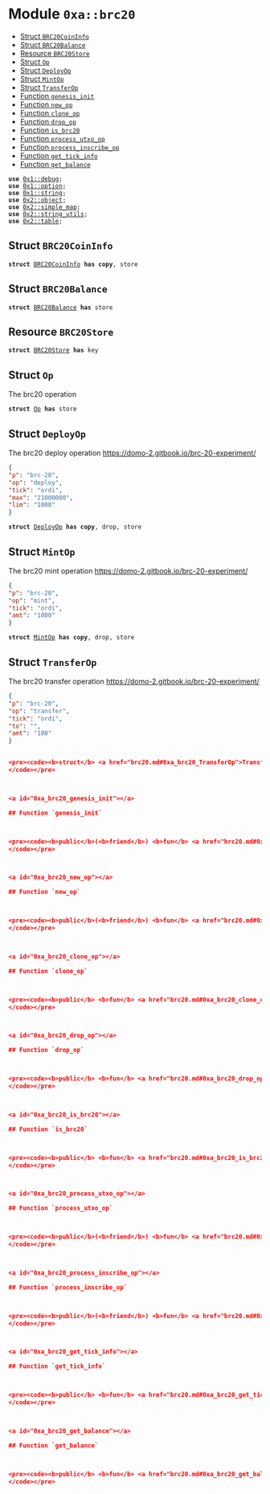 
<a id="0xa_brc20"></a>

# Module `0xa::brc20`



-  [Struct `BRC20CoinInfo`](#0xa_brc20_BRC20CoinInfo)
-  [Struct `BRC20Balance`](#0xa_brc20_BRC20Balance)
-  [Resource `BRC20Store`](#0xa_brc20_BRC20Store)
-  [Struct `Op`](#0xa_brc20_Op)
-  [Struct `DeployOp`](#0xa_brc20_DeployOp)
-  [Struct `MintOp`](#0xa_brc20_MintOp)
-  [Struct `TransferOp`](#0xa_brc20_TransferOp)
-  [Function `genesis_init`](#0xa_brc20_genesis_init)
-  [Function `new_op`](#0xa_brc20_new_op)
-  [Function `clone_op`](#0xa_brc20_clone_op)
-  [Function `drop_op`](#0xa_brc20_drop_op)
-  [Function `is_brc20`](#0xa_brc20_is_brc20)
-  [Function `process_utxo_op`](#0xa_brc20_process_utxo_op)
-  [Function `process_inscribe_op`](#0xa_brc20_process_inscribe_op)
-  [Function `get_tick_info`](#0xa_brc20_get_tick_info)
-  [Function `get_balance`](#0xa_brc20_get_balance)


<pre><code><b>use</b> <a href="">0x1::debug</a>;
<b>use</b> <a href="">0x1::option</a>;
<b>use</b> <a href="">0x1::string</a>;
<b>use</b> <a href="">0x2::object</a>;
<b>use</b> <a href="">0x2::simple_map</a>;
<b>use</b> <a href="">0x2::string_utils</a>;
<b>use</b> <a href="">0x2::table</a>;
</code></pre>



<a id="0xa_brc20_BRC20CoinInfo"></a>

## Struct `BRC20CoinInfo`



<pre><code><b>struct</b> <a href="brc20.md#0xa_brc20_BRC20CoinInfo">BRC20CoinInfo</a> <b>has</b> <b>copy</b>, store
</code></pre>



<a id="0xa_brc20_BRC20Balance"></a>

## Struct `BRC20Balance`



<pre><code><b>struct</b> <a href="brc20.md#0xa_brc20_BRC20Balance">BRC20Balance</a> <b>has</b> store
</code></pre>



<a id="0xa_brc20_BRC20Store"></a>

## Resource `BRC20Store`



<pre><code><b>struct</b> <a href="brc20.md#0xa_brc20_BRC20Store">BRC20Store</a> <b>has</b> key
</code></pre>



<a id="0xa_brc20_Op"></a>

## Struct `Op`

The brc20 operation


<pre><code><b>struct</b> <a href="brc20.md#0xa_brc20_Op">Op</a> <b>has</b> store
</code></pre>



<a id="0xa_brc20_DeployOp"></a>

## Struct `DeployOp`

The brc20 deploy operation
https://domo-2.gitbook.io/brc-20-experiment/
```json
{
"p": "brc-20",
"op": "deploy",
"tick": "ordi",
"max": "21000000",
"lim": "1000"
}
```


<pre><code><b>struct</b> <a href="brc20.md#0xa_brc20_DeployOp">DeployOp</a> <b>has</b> <b>copy</b>, drop, store
</code></pre>



<a id="0xa_brc20_MintOp"></a>

## Struct `MintOp`

The brc20 mint operation
https://domo-2.gitbook.io/brc-20-experiment/
```json
{
"p": "brc-20",
"op": "mint",
"tick": "ordi",
"amt": "1000"
}
```


<pre><code><b>struct</b> <a href="brc20.md#0xa_brc20_MintOp">MintOp</a> <b>has</b> <b>copy</b>, drop, store
</code></pre>



<a id="0xa_brc20_TransferOp"></a>

## Struct `TransferOp`

The brc20 transfer operation
https://domo-2.gitbook.io/brc-20-experiment/
```json
{
"p": "brc-20",
"op": "transfer",
"tick": "ordi",
"to": "",
"amt": "100"
}


<pre><code><b>struct</b> <a href="brc20.md#0xa_brc20_TransferOp">TransferOp</a> <b>has</b> <b>copy</b>, drop, store
</code></pre>



<a id="0xa_brc20_genesis_init"></a>

## Function `genesis_init`



<pre><code><b>public</b>(<b>friend</b>) <b>fun</b> <a href="brc20.md#0xa_brc20_genesis_init">genesis_init</a>(_genesis_account: &<a href="">signer</a>)
</code></pre>



<a id="0xa_brc20_new_op"></a>

## Function `new_op`



<pre><code><b>public</b>(<b>friend</b>) <b>fun</b> <a href="brc20.md#0xa_brc20_new_op">new_op</a>(from: <b>address</b>, <b>to</b>: <b>address</b>, json_map: <a href="_SimpleMap">simple_map::SimpleMap</a>&lt;<a href="_String">string::String</a>, <a href="_String">string::String</a>&gt;): <a href="brc20.md#0xa_brc20_Op">brc20::Op</a>
</code></pre>



<a id="0xa_brc20_clone_op"></a>

## Function `clone_op`



<pre><code><b>public</b> <b>fun</b> <a href="brc20.md#0xa_brc20_clone_op">clone_op</a>(self: &<a href="brc20.md#0xa_brc20_Op">brc20::Op</a>): <a href="brc20.md#0xa_brc20_Op">brc20::Op</a>
</code></pre>



<a id="0xa_brc20_drop_op"></a>

## Function `drop_op`



<pre><code><b>public</b> <b>fun</b> <a href="brc20.md#0xa_brc20_drop_op">drop_op</a>(op: <a href="brc20.md#0xa_brc20_Op">brc20::Op</a>)
</code></pre>



<a id="0xa_brc20_is_brc20"></a>

## Function `is_brc20`



<pre><code><b>public</b> <b>fun</b> <a href="brc20.md#0xa_brc20_is_brc20">is_brc20</a>(json_map: &<a href="_SimpleMap">simple_map::SimpleMap</a>&lt;<a href="_String">string::String</a>, <a href="_String">string::String</a>&gt;): bool
</code></pre>



<a id="0xa_brc20_process_utxo_op"></a>

## Function `process_utxo_op`



<pre><code><b>public</b>(<b>friend</b>) <b>fun</b> <a href="brc20.md#0xa_brc20_process_utxo_op">process_utxo_op</a>(op: <a href="brc20.md#0xa_brc20_Op">brc20::Op</a>): bool
</code></pre>



<a id="0xa_brc20_process_inscribe_op"></a>

## Function `process_inscribe_op`



<pre><code><b>public</b>(<b>friend</b>) <b>fun</b> <a href="brc20.md#0xa_brc20_process_inscribe_op">process_inscribe_op</a>(op: <a href="brc20.md#0xa_brc20_Op">brc20::Op</a>): bool
</code></pre>



<a id="0xa_brc20_get_tick_info"></a>

## Function `get_tick_info`



<pre><code><b>public</b> <b>fun</b> <a href="brc20.md#0xa_brc20_get_tick_info">get_tick_info</a>(brc20_store_obj: &<a href="_Object">object::Object</a>&lt;<a href="brc20.md#0xa_brc20_BRC20Store">brc20::BRC20Store</a>&gt;, tick: &<a href="_String">string::String</a>): <a href="_Option">option::Option</a>&lt;<a href="brc20.md#0xa_brc20_BRC20CoinInfo">brc20::BRC20CoinInfo</a>&gt;
</code></pre>



<a id="0xa_brc20_get_balance"></a>

## Function `get_balance`



<pre><code><b>public</b> <b>fun</b> <a href="brc20.md#0xa_brc20_get_balance">get_balance</a>(brc20_store_obj: &<a href="_Object">object::Object</a>&lt;<a href="brc20.md#0xa_brc20_BRC20Store">brc20::BRC20Store</a>&gt;, tick: &<a href="_String">string::String</a>, <b>address</b>: <b>address</b>): <a href="">u256</a>
</code></pre>
